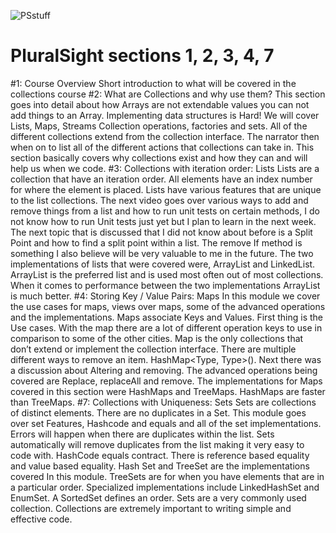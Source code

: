 ![PSstuff](https://github.com/Itsonedev/PluralSightHW/assets/143683663/617a65e3-4cf9-4bc7-87ff-3f33664e7922)
# PluralSight sections 1, 2, 3, 4, 7
#1: Course Overview
Short introduction to what will be covered in the collections course
#2: What are Collections and why use them?
This section goes into detail about how Arrays are not extendable values you can not add things to an Array. Implementing data structures is Hard! We will cover Lists, Maps, Streams Collection operations, factories and sets. All of the different collections extend from the collection interface. The narrator then when on to list all of the different actions that collections can take in. This section basically covers why collections exist and how they can and will help us when we code.
#3: Collections with iteration order: Lists
Lists are a collection that have an iteration order. All elements have an index number for where the element is placed. Lists have various features that are unique to the list collections. The next video goes over various ways to add and remove things from a list and how to run unit tests on certain methods, I do not know how to run Unit tests just yet but I plan to learn in the next week. The next topic that is discussed that I did not know about before is a Split Point and how to find a split point within a list. The remove If method is something I also believe will be very valuable to me in the future. The two implementations of lists that were covered were, ArrayList and LinkedList. ArrayList is the preferred list and is used most often out of most collections. When it comes to performance between the two implementations ArrayList is much better. 
#4: Storing Key / Value Pairs: Maps
In this module we cover the use cases for maps, views over maps, some of the advanced operations and the implementations. Maps associate Keys and Values. First thing is the Use cases. With the map there are a lot of different operation keys to use in comparison to some of the other cities. Map is the only collections that don’t extend or implement the collection interface. There are multiple different ways to remove an item. HashMap<Type, Type>(). Next there was a discussion about Altering and removing. The advanced operations being covered are Replace, replaceAll and remove. The implementations for Maps covered in this section were HashMaps and TreeMaps.  HashMaps are faster than TreeMaps. 
#7: Collections with Uniqueness: Sets
Sets are collections of distinct elements. There are no duplicates in a Set. This module goes over set Features, Hashcode and equals and all of the set implementations. Errors will happen when there are duplicates within the list. Sets automatically will remove duplicates from the list making it very easy to code with. HashCode equals contract. There is reference based equality and value based equality.  Hash Set and TreeSet are the implementations covered In this module. TreeSets are for when you have elements that are in a particular order. Specialized implementations include LinkedHashSet and EnumSet. A SortedSet defines an order.  Sets are a very commonly used collection. Collections are extremely important to writing simple and effective code.

